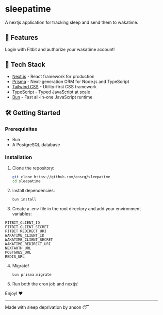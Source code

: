 # sleepatime

A nextjs application for tracking sleep and send them to wakatime.

## 🌟 Features

Login with Fitbit and authorize your wakatime account!

## 🚀 Tech Stack

- [Next.js](https://nextjs.org/) - React framework for production
- [Prisma](https://prisma.io/) - Next-generation ORM for Node.js and TypeScript
- [Tailwind CSS](https://tailwindcss.com/) - Utility-first CSS framework
- [TypeScript](https://www.typescriptlang.org/) - Typed JavaScript at scale
- [Bun](https://bun.sh/) - Fast all-in-one JavaScript runtime

## 🛠️ Getting Started

### Prerequisites

- Bun
- A PostgreSQL database

### Installation

1. Clone the repository:
   ```bash
   git clone https://github.com/anscg/sleepatime
   cd sleepatime
   ```
2. Install dependencies:
    ```bash
    bun install
    ```
3. Create a .env file in the root directory and add your environment variables:
```env
FITBIT_CLIENT_ID
FITBIT_CLIENT_SECRET
FITBIT_REDIRECT_URI
WAKATIME_CLIENT_ID
WAKATIME_CLIENT_SECRET
WAKATIME_REDIRECT_URI
NEXTAUTH_URL
POSTGRES_URL
REDIS_URL
```

4. Migrate!
    ```bash
    bun prisma:migrate
    ```

5. Run both the cron job and nextjs!

Enjoy! ❤️

---

Made with sleep deprivation by anson 😴